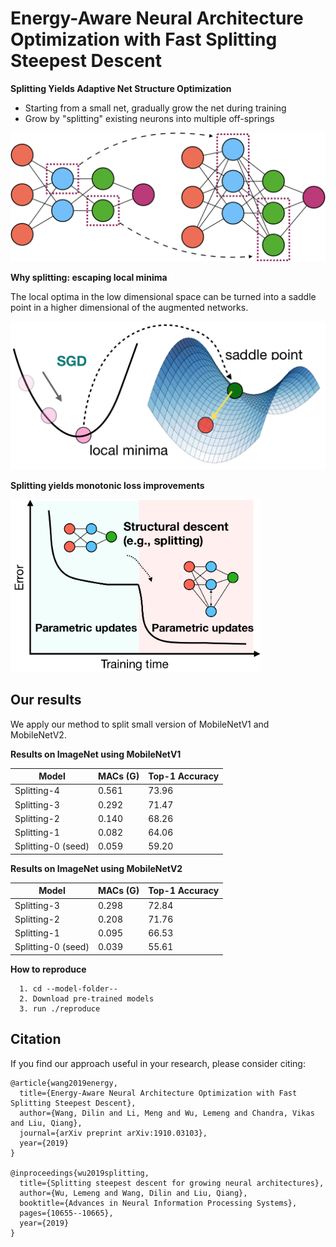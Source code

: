 # Energy-Aware Neural Architecture Optimization with Fast Splitting Steepest Descent


**Splitting Yields Adaptive Net Structure Optimization**
  - Starting from a small net, gradually grow the net during training
  - Grow by "splitting" existing neurons into multiple off-springs

<img src="figures/splitting_nas.png" width=600></img>

**Why splitting: escaping local minima**

The local optima in the low dimensional space can be turned into a saddle point in a higher dimensional of the augmented networks.

<img src="figures/splitting-idea-new.png" width=600></img>

**Splitting yields monotonic loss improvements**

<img src="figures/splittingcurve_new.png" width=400></img>

## Our results

We apply our method to split small version of MobileNetV1 and MobileNetV2.

**Results on ImageNet using MobileNetV1**


| Model | MACs (G) | Top-1 Accuracy |
| ------ | ------ |------ |
| Splitting-4 | 0.561 | 73.96|
| Splitting-3 | 0.292 | 71.47|
| Splitting-2 | 0.140  | 68.26|
| Splitting-1 | 0.082 | 64.06|
| Splitting-0 (seed) | 0.059 | 59.20|


**Results on ImageNet using MobileNetV2**

| Model | MACs (G) | Top-1 Accuracy |
| ------ | ------ |------ |
| Splitting-3 | 0.298 | 72.84|
| Splitting-2 | 0.208 | 71.76|
| Splitting-1 | 0.095 | 66.53|
| Splitting-0 (seed) | 0.039 | 55.61|


**How to reproduce**
```shell
  1. cd --model-folder--
  2. Download pre-trained models
  3. run ./reproduce
 ```

## Citation
If you find our approach useful in your research, please consider citing:

    @article{wang2019energy,
      title={Energy-Aware Neural Architecture Optimization with Fast Splitting Steepest Descent},
      author={Wang, Dilin and Li, Meng and Wu, Lemeng and Chandra, Vikas and Liu, Qiang},
      journal={arXiv preprint arXiv:1910.03103},
      year={2019}
    }

    @inproceedings{wu2019splitting,
      title={Splitting steepest descent for growing neural architectures},
      author={Wu, Lemeng and Wang, Dilin and Liu, Qiang},
      booktitle={Advances in Neural Information Processing Systems},
      pages={10655--10665},
      year={2019}
    }





